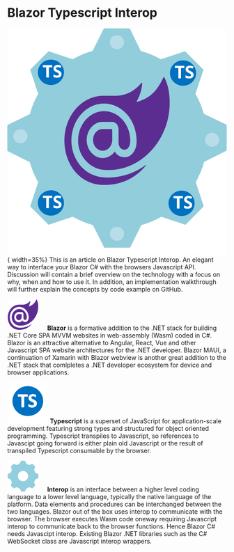 
# Blazor Typescript Interop
![Test](./readme/tsinterop.svg){ width=35%}
This is an article on Blazor Typescript Interop. 
An elegant way to interface your Blazor C# with the browsers Javascript API.
Discussion will contain a brief overview on the technology 
with a focus on why, when and how to use it.
In addition, an implementation walkthrough will further explain the concepts by code example on GitHub.    

![Test](./readme/blazor.png)
&nbsp;&nbsp;&nbsp;&nbsp;**Blazor** is a formative addition to the .NET stack for building .NET Core SPA MVVM websites in 
web-assembly (Wasm) coded in C#. Blazor is an attractive alternative to Angular, React, Vue and other Javascript SPA website architectures for the .NET developer.
Blazor MAUI, a continuation of Xamarin with Blazor webview is another great addition to the .NET stack that comlpletes a .NET developer ecosystem for device and browser applications.

![Test](./readme/tscircle.png)
**Typescript** is a superset of JavaScript for application-scale development featuring strong types and structured for object oriented programming.
Typescript transpiles to Javascript, so references to Javascipt going forward is either plain old Javascript or the result of transpiled Typescript consumable by the browser.


 ![Test](./readme/interop.png)
&nbsp;&nbsp;&nbsp;&nbsp;**Interop** is an interface between a higher level coding language to a lower level language, typically the native language of the platform.
Data elements and procedures can be interchanged between the two languages. Blazor out of the box uses interop to communicate with the browser.
The browser executes Wasm code oneway requiring Javascript interop to communicate back to the browser functions. Hence Blazor C# needs Javascipt interop.
Existing Blazor .NET libraries such as the C# WebSocket class are Javascript interop wrappers.


